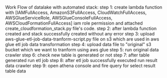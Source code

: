 Work Flow of datalake with automated stack:
step 1: create lambda function with [IAMFullAccess, AmazonS3FullAccess, CloudWatchFullAccess, AWSGlueServiceRole, AWSGlueConsoleFullAccess, AWSCloudFormationFullAccess] iam role permission and attached create_cloudformation_stack.py file's code.
step 2: after lambda function created and stack successfully created without any error
step 3: upload aws-glue-etl-job-data-tranform-script.py file on s3 which are used in aws glue etl job data transformation
step 4: upload data file to "original" s3 bucket which we want to tranform using aws glue
step 5: run original data crawler 
step 6: check new table is generated or not
step 7: after table generated run etl job
step 8: after etl job successfully executed run result data crawler
step 9: open athena console and fire query for select result table data
